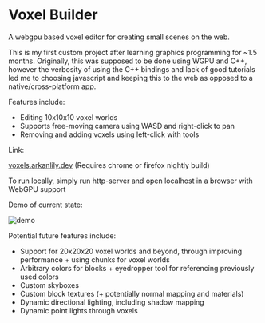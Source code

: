 # Voxel Builder
A webgpu based voxel editor for creating small scenes on the web.

This is my first custom project after learning graphics programming for ~1.5 months. Originally, this was supposed to be done using WGPU and C++, however the verbosity of using the C++ bindings and lack of good tutorials led me to choosing javascript and keeping this to the web as opposed to a native/cross-platform app.  

Features include:
- Editing 10x10x10 voxel worlds
- Supports free-moving camera using WASD and right-click to pan
- Removing and adding voxels using left-click with tools

Link:

[voxels.arkanlily.dev](https://voxels.arkanlily.dev/) (Requires chrome or firefox nightly build)

To run locally, simply run http-server and open localhost in a browser with WebGPU support

Demo of current state:

![demo](Animation.gif)

Potential future features include:
- Support for 20x20x20 voxel worlds and beyond, through improving performance + using chunks for voxel worlds
- Arbitrary colors for blocks + eyedropper tool for referencing previously used colors
- Custom skyboxes
- Custom block textures (+ potentially normal mapping and materials)
- Dynamic directional lighting, including shadow mapping
- Dynamic point lights through voxels
